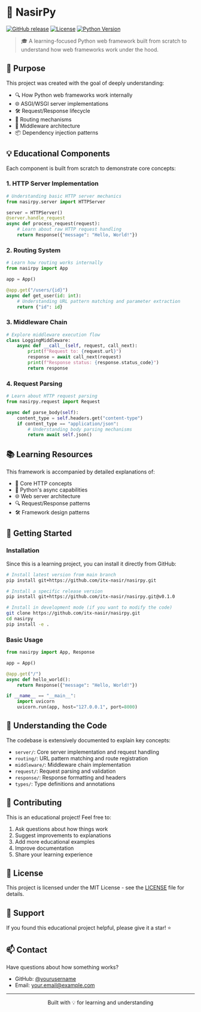 # 🚀 NasirPy

[![GitHub release](https://img.shields.io/github/v/release/yourusername/nasirpy?include_prereleases&style=flat-square)](https://github.com/yourusername/nasirpy/releases)
[![License](https://img.shields.io/github/license/yourusername/nasirpy?style=flat-square)](LICENSE)
[![Python Version](https://img.shields.io/badge/python-3.6%2B-blue?style=flat-square)](https://www.python.org/downloads/)

> 🎓 A learning-focused Python web framework built from scratch to understand how web frameworks work under the hood.

## 🎯 Purpose

This project was created with the goal of deeply understanding:
- 🔍 How Python web frameworks work internally
- 🌐 ASGI/WSGI server implementations
- 🛠️ Request/Response lifecycle
- 🔄 Routing mechanisms
- 🧩 Middleware architecture
- 📦 Dependency injection patterns

## 💡 Educational Components

Each component is built from scratch to demonstrate core concepts:

### 1. HTTP Server Implementation
```python
# Understanding basic HTTP server mechanics
from nasirpy.server import HTTPServer

server = HTTPServer()
@server.handle_request
async def process_request(request):
    # Learn about raw HTTP request handling
    return Response({"message": "Hello, World!"})
```

### 2. Routing System
```python
# Learn how routing works internally
from nasirpy import App

app = App()

@app.get("/users/{id}")
async def get_user(id: int):
    # Understanding URL pattern matching and parameter extraction
    return {"id": id}
```

### 3. Middleware Chain
```python
# Explore middleware execution flow
class LoggingMiddleware:
    async def __call__(self, request, call_next):
        print(f"Request to: {request.url}")
        response = await call_next(request)
        print(f"Response status: {response.status_code}")
        return response
```

### 4. Request Parsing
```python
# Learn about HTTP request parsing
from nasirpy.request import Request

async def parse_body(self):
    content_type = self.headers.get("content-type")
    if content_type == "application/json":
        # Understanding body parsing mechanisms
        return await self.json()
```

## 📚 Learning Resources

This framework is accompanied by detailed explanations of:

- 📖 Core HTTP concepts
- 🔧 Python's async capabilities
- 🌐 Web server architecture
- 🔍 Request/Response patterns
- 🛠️ Framework design patterns

## 🚀 Getting Started

### Installation

Since this is a learning project, you can install it directly from GitHub:

```bash
# Install latest version from main branch
pip install git+https://github.com/itx-nasir/nasirpy.git

# Install a specific release version
pip install git+https://github.com/itx-nasir/nasirpy.git@v0.1.0

# Install in development mode (if you want to modify the code)
git clone https://github.com/itx-nasir/nasirpy.git
cd nasirpy
pip install -e .
```

### Basic Usage

```python
from nasirpy import App, Response

app = App()

@app.get("/")
async def hello_world():
    return Response({"message": "Hello, World!"})

if __name__ == "__main__":
    import uvicorn
    uvicorn.run(app, host="127.0.0.1", port=8000)
```

## 📖 Understanding the Code

The codebase is extensively documented to explain key concepts:

- `server/`: Core server implementation and request handling
- `routing/`: URL pattern matching and route registration
- `middleware/`: Middleware chain implementation
- `request/`: Request parsing and validation
- `response/`: Response formatting and headers
- `types/`: Type definitions and annotations

## 🤝 Contributing

This is an educational project! Feel free to:

1. Ask questions about how things work
2. Suggest improvements to explanations
3. Add more educational examples
4. Improve documentation
5. Share your learning experience

## 📝 License

This project is licensed under the MIT License - see the [LICENSE](LICENSE) file for details.

## 🌟 Support

If you found this educational project helpful, please give it a star! ⭐️

## 📫 Contact

Have questions about how something works?
- GitHub: [@yourusername](https://github.com/yourusername)
- Email: your.email@example.com

---

<p align="center">Built with 💡 for learning and understanding</p>
